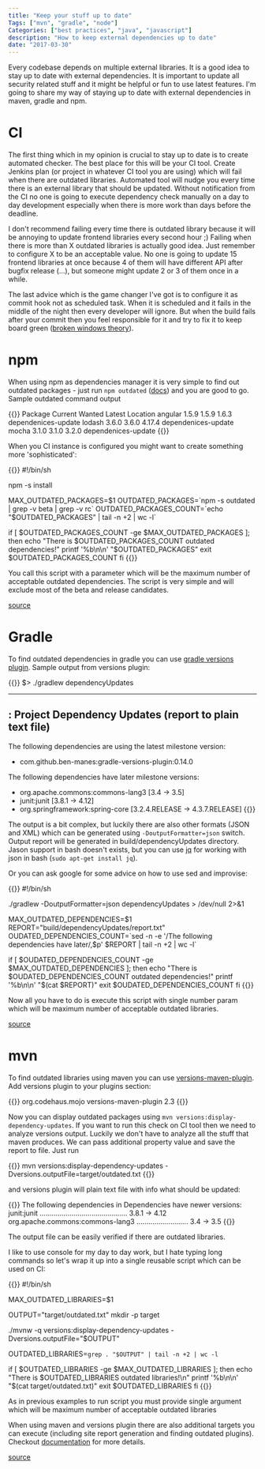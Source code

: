 ```yaml
---
title: "Keep your stuff up to date"
Tags: ["mvn", "gradle", "node"]
Categories: ["best practices", "java", "javascript"]
description: "How to keep external dependencies up to date"
date: "2017-03-30"
---
```


Every codebase depends on multiple external libraries. It is a good idea to stay up to date with
external dependencies. It is important to update all security related stuff and it might be helpful
or fun to use latest features. I'm going to share my way of staying up to date with external
dependencies in maven, gradle and npm.

<!--more-->

# CI 

The first thing which in my opinion is crucial to stay up to date is to create automated checker.
The best place for this will be your CI tool. Create Jenkins plan (or project in whatever CI tool
you are using) which will fail when there are outdated libraries. Automated tool will nudge you
every time there is an external library that should be updated. Without notification from the CI no
one is going to execute dependency check manually on a day to day development especially when there
is more work than days before the deadline.

I don't recommend failing every time there is outdated library because it will be annoying to update
frontend libraries every second hour ;) Failing when there is more than X outdated libraries is
actually good idea. Just remember to configure X to be an acceptable value. No one is going to
update 15 frontend libraries at once because 4 of them will have different API after bugfix release
(...), but someone might update 2 or 3 of them once in a while.

The last advice which is the game changer I've got is to configure it as commit hook not as
scheduled task. When it is scheduled and it fails in the middle of the night then every developer
will ignore. But when the build fails after your commit then you feel responsible for it and try to
fix it to keep board green ([broken windows
theory](https://en.wikipedia.org/wiki/Broken_windows_theory)).

# npm

When using npm as dependencies manager it is very simple to find out outdated packages - just run
```npm outdated``` ([docs](https://docs.npmjs.com/cli/outdated)) and you are good to go. Sample
outdated command output

{{<highlight text>}}
Package     Current  Wanted  Latest  Location
angular       1.5.9   1.5.9   1.6.3  dependenices-update
lodash        3.6.0   3.6.0  4.17.4  dependenices-update
mocha         3.1.0   3.1.0   3.2.0  dependenices-update
{{</highlight>}}

When you CI instance is configured you might want to create something more 'sophisticated':

{{<highlight bash>}}
#!/bin/sh

npm -s install

MAX_OUTDATED_PACKAGES=$1
OUTDATED_PACKAGES=`npm -s outdated | grep -v beta | grep -v rc`
OUTDATED_PACKAGES_COUNT=`echo "$OUTDATED_PACKAGES" | tail -n +2 | wc -l`

if [ $OUTDATED_PACKAGES_COUNT -ge $MAX_OUTDATED_PACKAGES ]; then
  echo "There is $OUTDATED_PACKAGES_COUNT outdated dependencies!"
  printf '%b\n\n' "$OUTDATED_PACKAGES"
  exit $OUTDATED_PACKAGES_COUNT
fi
{{</highlight>}}

You call this script with a parameter which will be the maximum number of acceptable outdated
dependencies. The script is very simple and will exclude most of the beta and release candidates.

[source](https://github.com/pchudzik/blog-example-dependencies/blob/master/npm/find-outdated-dependencies)

# Gradle

To find outdated dependencies in gradle you can use [gradle versions
plugin](https://github.com/ben-manes/gradle-versions-plugin). Sample output from versions plugin:

{{<highlight text>}}
$> ./gradlew dependencyUpdates

------------------------------------------------------------
: Project Dependency Updates (report to plain text file)
------------------------------------------------------------

The following dependencies are using the latest milestone version:
 - com.github.ben-manes:gradle-versions-plugin:0.14.0

The following dependencies have later milestone versions:
 - org.apache.commons:commons-lang3 [3.4 -> 3.5]
 - junit:junit [3.8.1 -> 4.12]
 - org.springframework:spring-core [3.2.4.RELEASE -> 4.3.7.RELEASE]
{{</highlight>}}

The output is a bit complex, but luckily there are also other formats (JSON and XML) which can be
generated using ```-DoutputFormatter=json``` switch. Output report will be generated in
build/dependencyUpdates directory. Jason support in bash doesn't exists, but you can use
[jq](https://stedolan.github.io/jq/manual/) for working with json in bash (```sudo apt-get install
jq```).

Or you can ask google for some advice on how to use sed and improvise:

{{<highlight shell>}}
#!/bin/sh

./gradlew -DoutputFormatter=json dependencyUpdates > /dev/null 2>&1

MAX_OUTDATED_DEPENDENCIES=$1
REPORT="build/dependencyUpdates/report.txt"
OUDATED_DEPENDENCIES_COUNT=`sed -n -e '/The following dependencies have later/,$p' $REPORT | tail -n +2 | wc -l`

if [ $OUDATED_DEPENDENCIES_COUNT -ge $MAX_OUTDATED_DEPENDENCIES ]; then
  echo "There is $OUDATED_DEPENDENCIES_COUNT outdated dependencies!"
  printf '%b\n\n' "$(cat $REPORT)"
  exit $OUDATED_DEPENDENCIES_COUNT
fi
{{</highlight>}}

Now all you have to do is execute this script with single number param which will be maximum number
of acceptable outdated libraries.

[source](https://github.com/pchudzik/blog-example-dependencies/blob/master/gradle/find-oudated-dependencies)

# mvn

To find outdated libraries using maven you can use [versions-maven-plugin](http://www.mojohaus.org/versions-maven-plugin).
Add versions plugin to your plugins section:

{{<highlight xml>}}
<plugin>
  <groupId>org.codehaus.mojo</groupId>
  <artifactId>versions-maven-plugin</artifactId>
  <version>2.3</version>
</plugin>
{{</highlight>}}

Now you can display outdated packages using ```mvn versions:display-dependency-updates```. If you
want to run this check on CI tool then we need to analyze versions output. Luckily we don't have to
analyze all the stuff that maven produces. We can pass additional property value and save the report
to file. Just run

{{<highlight shell>}}
mvn versions:display-dependency-updates -Dversions.outputFile=target/outdated.txt
{{</highlight>}} 

and versions plugin will plain text file with info what should be updated:

{{<highlight text>}}
The following dependencies in Dependencies have newer versions:
  junit:junit ............................................ 3.8.1 -> 4.12
  org.apache.commons:commons-lang3 .......................... 3.4 -> 3.5
{{</highlight>}}

The output file can be easily verified if there are outdated libraries.

I like to use console for my day to day work, but I hate typing long commands so let's wrap it up
into a single reusable script which can be used on CI:

{{<highlight shell>}}
#!/bin/sh

MAX_OUTDATED_LIBRARIES=$1

OUTPUT="target/outdated.txt"
mkdir -p target

./mvnw -q versions:display-dependency-updates -Dversions.outputFile="$OUTPUT" 

OUTDATED_LIBRARIES=`grep . "$OUTPUT" | tail -n +2 | wc -l`

if [ $OUTDATED_LIBRARIES -ge $MAX_OUTDATED_LIBRARIES ]; then
  echo "There is $OUTDATED_LIBRARIES outdated libraries!\n"
  printf '%b\n\n' "$(cat target/outdated.txt)"
  exit $OUTDATED_LIBRARIES
fi
{{</highlight>}}

As in previous examples to run script you must provide single argument which will be maximum number
of acceptable outdated libraries

When using maven and versions plugin there are also additional targets you can execute (including
site report generation and finding outdated plugins). Checkout
[documentation](http://www.mojohaus.org/versions-maven-plugin/plugin-info.html) for more details.

[source](https://github.com/pchudzik/blog-example-dependencies/blob/master/mvn/find-outdated-dependencies)
